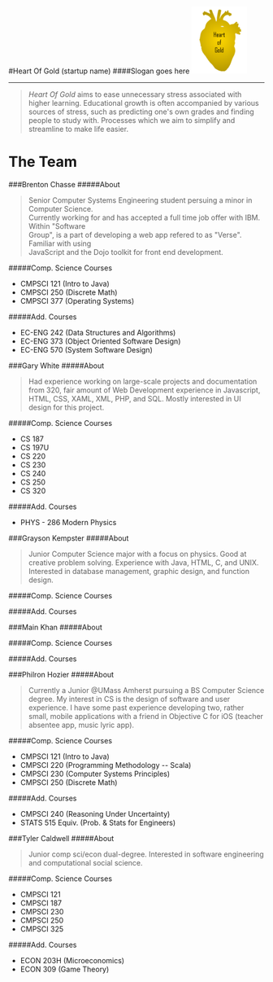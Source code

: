 #Heart Of Gold (startup name)
####Slogan goes here
<img src="../Images/logo1.png" alt="Heart of Gold" height="132" width="110">
<!--- ![Heart of Gold](../Images/logo1.png) -->

--------------------
>*Heart Of Gold* aims to ease unnecessary stress associated with higher learning. Educational growth is often accompanied by various sources of stress, such as predicting one's own grades and finding people to study with. Processes which we aim to simplify and streamline to make life easier.

The Team
=======
###Brenton Chasse 
#####About
>Senior Computer Systems Engineering student persuing a minor in Computer Science.  
Currently working for and has accepted a full time job offer with IBM. Within "Software  
Group", is a part of developing a web app refered to as "Verse". Familiar with using  
JavaScript and the Dojo toolkit for front end development.

#####Comp. Science Courses
* CMPSCI 121 (Intro to Java)
* CMPSCI 250 (Discrete Math)
* CMPSCI 377 (Operating Systems)

#####Add. Courses
* EC-ENG 242 (Data Structures and Algorithms)
* EC-ENG 373 (Object Oriented Software Design)
* EC-ENG 570 (System Software Design)

###Gary White
#####About
>Had experience working on large-scale projects and documentation from 320, fair amount of Web Development experience in Javascript, HTML, CSS, XAML, XML, PHP, and SQL. Mostly interested in UI design for this project.

#####Comp. Science Courses

* CS 187
* CS 197U
* CS 220
* CS 230
* CS 240
* CS 250
* CS 320

#####Add. Courses

* PHYS - 286 Modern Physics

###Grayson Kempster
#####About
>Junior Computer Science major with a focus on physics. Good at creative problem solving. Experience with Java, HTML, C, and UNIX. Interested in database management, graphic design, and function design.

#####Comp. Science Courses


#####Add. Courses


###Main Khan
#####About


#####Comp. Science Courses


#####Add. Courses


###Philron Hozier
#####About
>Currently a Junior @UMass Amherst pursuing a BS Computer Science degree. My interest in CS is the design of software and user experience.  I have some past experience developing two, rather small, mobile applications with a friend in Objective C for iOS (teacher absentee app, music lyric app).    

#####Comp. Science Courses
* CMPSCI 121 (Intro to Java)
* CMPSCI 220 (Programming Methodology -- Scala)
* CMPSCI 230 (Computer Systems Principles)
* CMPSCI 250 (Discrete Math)

#####Add. Courses
* CMPSCI 240 (Reasoning Under Uncertainty)
* STATS 515 Equiv. (Prob. & Stats for Engineers)

###Tyler Caldwell
#####About
>Junior comp sci/econ dual-degree. Interested in software engineering and computational social science.

#####Comp. Science Courses
* CMPSCI 121
* CMPSCI 187
* CMPSCI 230
* CMPSCI 250
* CMPSCI 325

#####Add. Courses
* ECON 203H (Microeconomics)
* ECON 309 (Game Theory)

